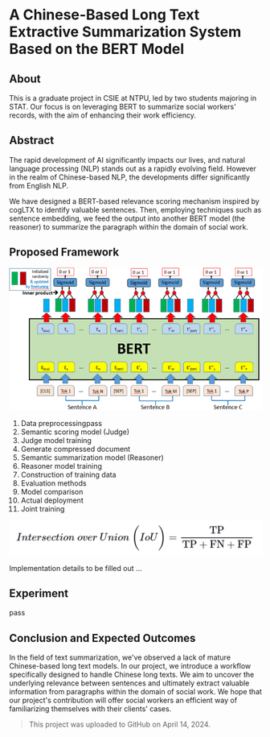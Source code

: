 # A Chinese-Based Long Text Extractive Summarization System Based on the BERT Model

## About
This is a graduate project in CSIE at NTPU, led by two students majoring in STAT. Our focus is on leveraging BERT to summarize social workers' records, with the aim of enhancing their work efficiency.

## Abstract
The rapid development of AI significantly impacts our lives, and natural language processing (NLP) stands out as a rapidly evolving field. However in the realm of Chinese-based NLP, the developments differ significantly from English NLP. 

We have designed a BERT-based relevance scoring mechanism inspired by cogLTX to identify valuable sentences. Then, employing techniques such as sentence embedding, we feed the output into another BERT model (the reasoner) to summarize the paragraph within the domain of social work.

## Proposed Framework
![alt text](data/image.png)
1. Data preprocessingpass 
2. Semantic scoring model (Judge)
3. Judge model training
4. Generate compressed document
5. Semantic summarization model (Reasoner)
6. Reasoner model training
7. Construction of training data
8. Evaluation methods
9.  Model comparison
10. Actual deployment
11. Joint training

![alt text](data/image-1.png)

Implementation details to be filled out ...

## Experiment
pass

## Conclusion and Expected Outcomes
In the field of text summarization, we've observed a lack of mature Chinese-based long text models. In our project, we introduce a workflow specifically designed to handle Chinese long texts. We aim to uncover the underlying relevance between sentences and ultimately extract valuable information from paragraphs within the domain of social work. We hope that our project's contribution will offer social workers an efficient way of familiarizing themselves with their clients' cases.

> This project was uploaded to GitHub on April 14, 2024.
